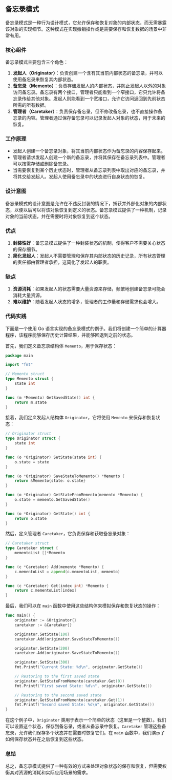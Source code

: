 ## 备忘录模式
备忘录模式是一种行为设计模式，它允许保存和恢复对象的内部状态，而无需暴露该对象的实现细节。这种模式在实现撤销操作或是需要保存和恢复数据的场景中非常有用。

### 核心组件
备忘录模式主要包含三个角色：
1. **发起人（Originator）**：负责创建一个含有其当前内部状态的备忘录，并可以使用备忘录来恢复其内部状态。
2. **备忘录（Memento）**：负责存储发起人的内部状态，并防止发起人以外的对象访问备忘录。备忘录有两个接口，管理者只能看到一个窄接口，它只允许将备忘录传给其他对象。发起人则能看到一个宽接口，允许它访问返回到先前状态所需的所有数据。
3. **管理者（Caretaker）**：负责保存备忘录，但不修改备忘录，也不直接操作备忘录的内容。管理者通过保存备忘录可以记录发起人对象的状态，用于未来的恢复。

### 工作原理
- 发起人创建一个备忘录对象，将其当前内部状态作为备忘录的内容保存起来。
- 管理者请求发起人创建一个新的备忘录，并将其保存在备忘录列表中。管理者可以按需存储或删除备忘录。
- 当需要恢复到某个历史状态时，管理者从备忘录列表中取出对应的备忘录，并将其交给发起人。发起人使用备忘录中的状态进行自身状态的恢复。

### 设计意图
备忘录模式的设计意图是允许在不违反封装的情况下，捕获并外部化对象的内部状态，以便以后可以将该对象恢复到定义的状态。备忘录模式提供了一种机制，记录对象的当前状态，并在需要时将对象恢复到这个状态。

### 优点
1. **封装性好**：备忘录模式提供了一种封装状态的机制，使得客户不需要关心状态的保存细节。
2. **简化发起人**：发起人不需要管理和保存其内部状态的历史记录，所有状态管理的责任都由管理者承担，这简化了发起人的职责。

### 缺点
1. **资源消耗**：如果发起人的状态需要大量资源来存储，频繁地创建备忘录可能会消耗大量资源。
2. **难以维护**：随着发起人状态的增多，管理者的工作量和存储需求也会增大。

### 代码实践
下面是一个使用 Go 语言实现的备忘录模式的例子。我们将创建一个简单的计算器程序，该程序能够保存历史计算结果，并能够回退到之前的状态。

首先，我们定义备忘录结构体 `Memento`，用于保存状态：

```go
package main

import "fmt"

// Memento struct
type Memento struct {
	state int
}

func (m *Memento) GetSavedState() int {
	return m.state
}
```

接着，我们定义发起人结构体 `Originator`，它将使用 `Memento` 来保存和恢复状态：

```go
// Originator struct
type Originator struct {
	state int
}

func (o *Originator) SetState(state int) {
	o.state = state
}

func (o *Originator) SaveStateToMemento() *Memento {
	return &Memento{state: o.state}
}

func (o *Originator) GetStateFromMemento(memento *Memento) {
	o.state = memento.GetSavedState()
}

func (o *Originator) GetState() int {
	return o.state
}
```

然后，定义管理者 `Caretaker`，它负责保存和获取备忘录对象：

```go
// Caretaker struct
type Caretaker struct {
	mementoList []*Memento
}

func (c *Caretaker) Add(memento *Memento) {
	c.mementoList = append(c.mementoList, memento)
}

func (c *Caretaker) Get(index int) *Memento {
	return c.mementoList[index]
}
```

最后，我们可以在 `main` 函数中使用这些结构体来模拟保存和恢复状态的操作：

```go
func main() {
	originator := &Originator{}
	caretaker := &Caretaker{}

	originator.SetState(100)
	caretaker.Add(originator.SaveStateToMemento())

	originator.SetState(200)
	caretaker.Add(originator.SaveStateToMemento())

	originator.SetState(300)
	fmt.Printf("Current State: %d\n", originator.GetState())

	// Restoring to the first saved state
	originator.GetStateFromMemento(caretaker.Get(0))
	fmt.Printf("First saved State: %d\n", originator.GetState())

	// Restoring to the second saved state
	originator.GetStateFromMemento(caretaker.Get(1))
	fmt.Printf("Second saved State: %d\n", originator.GetState())
}
```

在这个例子中，`Originator` 类用于表示一个简单的状态（这里是一个整数）。我们可以设置这个状态，保存到备忘录，或者从备忘录中恢复。`Caretaker` 管理这些备忘录，允许我们保存多个状态并在需要时恢复它们。在 `main` 函数中，我们演示了如何保存状态并在之后恢复到这些状态。

### 总结
总之，备忘录模式提供了一种有效的方式来处理对象状态的保存和恢复，但需要权衡其对资源的消耗和实际应用场景的需求。